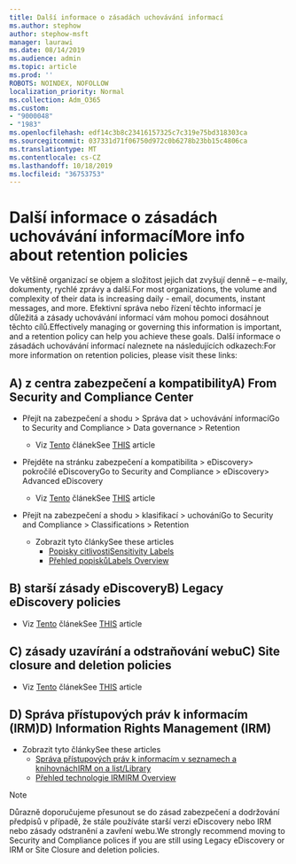 ```yaml
---
title: Další informace o zásadách uchovávání informací
ms.author: stephow
author: stephow-msft
manager: laurawi
ms.date: 08/14/2019
ms.audience: admin
ms.topic: article
ms.prod: ''
ROBOTS: NOINDEX, NOFOLLOW
localization_priority: Normal
ms.collection: Adm_O365
ms.custom:
- "9000048"
- "1983"
ms.openlocfilehash: edf14c3b8c23416157325c7c319e75bd318303ca
ms.sourcegitcommit: 037331d71f06750d972c0b6278b23bb15c4806ca
ms.translationtype: MT
ms.contentlocale: cs-CZ
ms.lasthandoff: 10/18/2019
ms.locfileid: "36753753"
---
```

# <a name="more-info-about-retention-policies"></a><span data-ttu-id="0170d-102">Další informace o zásadách uchovávání informací</span><span class="sxs-lookup"><span data-stu-id="0170d-102">More info about retention policies</span></span>

<span data-ttu-id="0170d-103">Ve většině organizací se objem a složitost jejich dat zvyšují denně – e-maily, dokumenty, rychlé zprávy a další.</span><span class="sxs-lookup"><span data-stu-id="0170d-103">For most organizations, the volume and complexity of their data is increasing daily - email, documents, instant messages, and more.</span></span> <span data-ttu-id="0170d-104">Efektivní správa nebo řízení těchto informací je důležitá a zásady uchovávání informací vám mohou pomoci dosáhnout těchto cílů.</span><span class="sxs-lookup"><span data-stu-id="0170d-104">Effectively managing or governing this information is important, and a retention policy can help you achieve these goals.</span></span> <span data-ttu-id="0170d-105">Další informace o zásadách uchovávání informací naleznete na následujících odkazech:</span><span class="sxs-lookup"><span data-stu-id="0170d-105">For more information on retention policies, please visit these links:</span></span>

## <a name="a-from-security-and-compliance-center"></a><span data-ttu-id="0170d-106">A) z centra zabezpečení a kompatibility</span><span class="sxs-lookup"><span data-stu-id="0170d-106">A) From Security and Compliance Center</span></span>

- <span data-ttu-id="0170d-107">Přejít na zabezpečení a shodu > Správa dat > uchovávání informací</span><span class="sxs-lookup"><span data-stu-id="0170d-107">Go to Security and Compliance > Data governance > Retention</span></span>
  - <span data-ttu-id="0170d-108">Viz [Tento](https://docs.microsoft.com/office365/securitycompliance/retention-policies) článek</span><span class="sxs-lookup"><span data-stu-id="0170d-108">See [THIS](https://docs.microsoft.com/office365/securitycompliance/retention-policies) article</span></span>

- <span data-ttu-id="0170d-109">Přejděte na stránku zabezpečení a kompatibilita > eDiscovery> pokročilé eDiscovery</span><span class="sxs-lookup"><span data-stu-id="0170d-109">Go to Security and Compliance > eDiscovery> Advanced eDiscovery</span></span> 
  - <span data-ttu-id="0170d-110">Viz [Tento](https://docs.microsoft.com/office365/securitycompliance/ediscovery-cases) článek</span><span class="sxs-lookup"><span data-stu-id="0170d-110">See [THIS](https://docs.microsoft.com/office365/securitycompliance/ediscovery-cases) article</span></span>

- <span data-ttu-id="0170d-111">Přejít na zabezpečení a shodu > klasifikací > uchování</span><span class="sxs-lookup"><span data-stu-id="0170d-111">Go to Security and Compliance > Classifications > Retention</span></span>
  - <span data-ttu-id="0170d-112">Zobrazit tyto články</span><span class="sxs-lookup"><span data-stu-id="0170d-112">See these articles</span></span>
    - [<span data-ttu-id="0170d-113">Popisky citlivosti</span><span class="sxs-lookup"><span data-stu-id="0170d-113">Sensitivity Labels</span></span>](https://docs.microsoft.com/office365/securitycompliance/sensitivity-labels)
    - [<span data-ttu-id="0170d-114">Přehled popisků</span><span class="sxs-lookup"><span data-stu-id="0170d-114">Labels Overview</span></span>](https://docs.microsoft.com/office365/securitycompliance/labels)

## <a name="b-legacy-ediscovery-policies"></a><span data-ttu-id="0170d-115">B) starší zásady eDiscovery</span><span class="sxs-lookup"><span data-stu-id="0170d-115">B) Legacy eDiscovery policies</span></span>

- <span data-ttu-id="0170d-116">Viz [Tento](https://support.office.com/article/Set-up-an-eDiscovery-Center-in-SharePoint-Online-A18F8975-AA7F-43B4-A7D6-001D14744D8E) článek</span><span class="sxs-lookup"><span data-stu-id="0170d-116">See [THIS](https://support.office.com/article/Set-up-an-eDiscovery-Center-in-SharePoint-Online-A18F8975-AA7F-43B4-A7D6-001D14744D8E) article</span></span>

## <a name="c-site-closure-and-deletion-policies"></a><span data-ttu-id="0170d-117">C) zásady uzavírání a odstraňování webu</span><span class="sxs-lookup"><span data-stu-id="0170d-117">C) Site closure and deletion policies</span></span>

- <span data-ttu-id="0170d-118">Viz [Tento](https://support.office.com/article/Use-policies-for-site-closure-and-deletion-A8280D82-27FD-48C5-9ADF-8A5431208BA5) článek</span><span class="sxs-lookup"><span data-stu-id="0170d-118">See [THIS](https://support.office.com/article/Use-policies-for-site-closure-and-deletion-A8280D82-27FD-48C5-9ADF-8A5431208BA5) article</span></span>  

## <a name="d-information-rights-management-irm"></a><span data-ttu-id="0170d-119">D) Správa přístupových práv k informacím (IRM)</span><span class="sxs-lookup"><span data-stu-id="0170d-119">D) Information Rights Management (IRM)</span></span>

- <span data-ttu-id="0170d-120">Zobrazit tyto články</span><span class="sxs-lookup"><span data-stu-id="0170d-120">See these articles</span></span>
  - [<span data-ttu-id="0170d-121">Správa přístupových práv k informacím v seznamech a knihovnách</span><span class="sxs-lookup"><span data-stu-id="0170d-121">IRM on a list/Library</span></span>](https://support.office.com/article/apply-information-rights-management-to-a-list-or-library-3bdb5c4e-94fc-4741-b02f-4e7cc3c54aa1)
  - [<span data-ttu-id="0170d-122">Přehled technologie IRM</span><span class="sxs-lookup"><span data-stu-id="0170d-122">IRM Overview</span></span>](https://support.office.com/article/create-and-apply-information-management-policies-eb501fe9-2ef6-4150-945a-65a6451ee9e9)

> [!Note]
> <span data-ttu-id="0170d-123">Důrazně doporučujeme přesunout se do zásad zabezpečení a dodržování předpisů v případě, že stále používáte starší verzi eDiscovery nebo IRM nebo zásady odstranění a zavření webu.</span><span class="sxs-lookup"><span data-stu-id="0170d-123">We strongly recommend moving to Security and Compliance polices if you are still using Legacy eDiscovery or IRM or Site Closure and deletion policies.</span></span>
